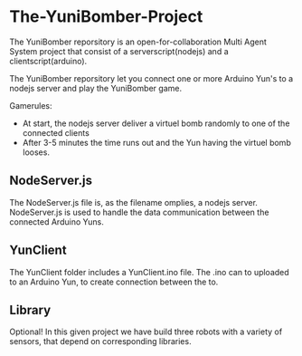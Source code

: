 # The-YuniBomber-Project
The YuniBomber reporsitory is an open-for-collaboration Multi Agent System project that consist of a serverscript(nodejs) and a clientscript(arduino). 

The YuniBomber reporsitory let you connect one or more Arduino Yun's to a nodejs server and play the YuniBomber game.

Gamerules:
- At start, the nodejs server deliver a virtuel bomb randomly to one of the connected clients
- After 3-5 minutes the time runs out and the Yun having the virtuel bomb looses.

## NodeServer.js
The NodeServer.js file is, as the filename omplies, a nodejs server. NodeServer.js is used to handle the data communication between the connected Arduino Yuns.

## YunClient
The YunClient folder includes a YunClient.ino file. The .ino can to uploaded to an Arduino Yun, to create connection between the to.

## Library
Optional! In this given project we have build three robots with a variety of sensors, that depend on corresponding libraries.
